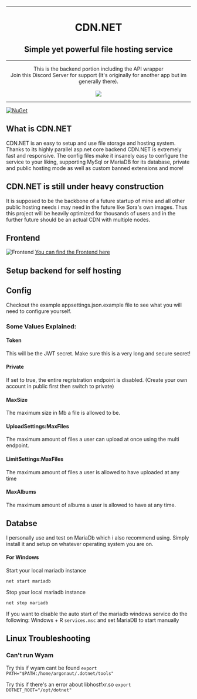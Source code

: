 <hr/>
<h1 align="center">
	CDN.NET
</h1>
<h2 align="center">
Simple yet powerful file hosting service
</h2>
<hr/>
<p align="center">
    This is the backend portion including the API wrapper
    <br>
	Join this Discord Server for support (It's originally for another app but im generally there).
	<br>
	<br>
    <a href="https://discord.gg/Pah4yj5">
        <img src="https://discordapp.com/api/guilds/281589163659362305/widget.png?style=banner2">
    </a>
</p>
<hr/>

[![NuGet](https://img.shields.io/nuget/vpre/CDN.NET.Wrapper.svg?maxAge=2592000?style=flat)](https://www.nuget.org/packages/CDN.NET.Wrapper)

## What is CDN.NET

CDN.NET is an easy to setup and use file storage and hosting system. Thanks to its highly parallel asp.net core backend CDN.NET is extremely fast and responsive. The config files make it insanely easy to configure the service to your liking, supporting MySql or MariaDB for its database, private and public hosting mode as well as custom banned extensions and more!

## CDN.NET is still under heavy construction
It is supposed to be the backbone of a future startup of mine and all other public hosting needs i may need in the future like Sora's own images. Thus this project will be heavily optimized for thousands of users and in the further future should be an actual CDN with multiple nodes.

## Frontend
![Frontend](https://i.imgur.com/aF6284F.png)
[You can find the Frontend here](https://github.com/Daniele122898/CDN-NET-frontend)

## Setup backend for self hosting

## Config
Checkout the example appsettings.json.example file to see what you will need to configure yourself. 

### Some Values Explained:
#### Token
This will be the JWT secret. Make sure this is a very long and secure secret!
#### Private
If set to true, the entire regristration endpoint is disabled. (Create your own account in public first then switch to private)
#### MaxSize
The maximum size in Mb a file is allowed to be.
#### UploadSettings:MaxFiles
The maximum amount of files a user can upload at once using the multi endpoint.
#### LimitSettings:MaxFiles
The maximum amount of files a user is allowed to have uploaded at any time
#### MaxAlbums
The maximum amount of albums a user is allowed to have at any time.

## Databse

I personally use and test on MariaDb which i also recommend using. Simply install it and setup on whatever operating system you are on. 

#### For Windows

Start your local mariadb instance
```
net start mariadb
```

Stop your local mariadb instance
```
net stop mariadb
```
If you want to disable the auto start of the mariadb windows service do the following:
Windows + R `services.msc` and set MariaDB to start manually

## Linux Troubleshooting

### Can't run Wyam

Try this if wyam cant be found
`export PATH="$PATH:/home/argonaut/.dotnet/tools"`

Try this if there's an error about libhostfxr.so
`export DOTNET_ROOT="/opt/dotnet"`